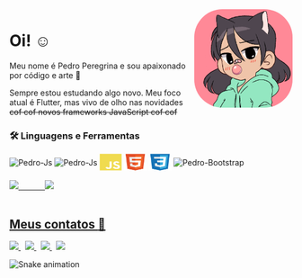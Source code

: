 <img align="right" width="175" height="175" style="border-radius:50px;" src="gif-fofinho.gif?raw=true" />


# Oi! ☺

Meu nome é Pedro Peregrina e sou apaixonado por código e arte 🥰

Sempre estou estudando algo novo. Meu foco atual é Flutter, mas vivo de olho nas novidades ~~cof cof novos frameworks JavaScript cof cof~~


### 🛠 Linguagens e Ferramentas

<div style="display: inline_block">

  <img align="center" alt="Pedro-Js" height="30" width="40" src="https://cdn.jsdelivr.net/gh/devicons/devicon/icons/dart/dart-original.svg">
  <img align="center" alt="Pedro-Js" height="30" width="40" src="https://cdn.jsdelivr.net/gh/devicons/devicon/icons/flutter/flutter-original.svg">
  <img align="center" alt="Pedro-Js" height="30" width="40" src="https://raw.githubusercontent.com/devicons/devicon/master/icons/javascript/javascript-plain.svg">
  <img align="center" alt="Pedro-HTML" height="30" width="40" src="https://raw.githubusercontent.com/devicons/devicon/master/icons/html5/html5-original.svg">
  <img align="center" alt="Pedro-CSS" height="30" width="40" src="https://raw.githubusercontent.com/devicons/devicon/master/icons/css3/css3-original.svg">
  <img align="center" alt="Pedro-Bootstrap" height="30" width="35" src="https://camo.githubusercontent.com/bec2c92468d081617cb3145a8f3d8103e268bca400f6169c3a68dc66e05c971e/68747470733a2f2f76352e676574626f6f7473747261702e636f6d2f646f63732f352e302f6173736574732f6272616e642f626f6f7473747261702d6c6f676f2d736861646f772e706e67">
  
</div>

<br>
<div>
  <a href="https://github.com/pedroperegrinaa">
  <img height="170em" src="https://github-readme-stats.vercel.app/api/top-langs/?username=pedroperegrinaa&layout=compact&theme=synthwave&hide_border=true)](https://github.com/anuraghazra/github-readme-stats"/>
    &nbsp;&nbsp;&nbsp;&nbsp;&nbsp;&nbsp;&nbsp;&nbsp;&nbsp;&nbsp;
  <img height="170em" src="https://github-readme-stats.vercel.app/api?username=pedroperegrinaa&show_icons=true&theme=synthwave&hide_border=true&include_all_commits=true&count_private=true"/>
</div>
  
<br>
  
## Meus contatos :iphone:

<p>
    <a href="https://github.com/pedroperegrinaa">
        <img  src="https://img.shields.io/badge/github-%23100000.svg?&style=for-the-badge&logo=github&logoColor=white&link=mailto:https://github.com/pedroperegrinaa">
    </a>
    &nbsp;
    <a href="https://www.linkedin.com/in/pedroperegrinaa">
        <img src="https://img.shields.io/badge/linkedin-%230077B5.svg?&style=for-the-badge&logo=linkedin&logoColor=white&link=mailto:https://www.linkedin.com/in/pedroperegrinaa/">
    </a>
  &nbsp;
  <a href="https://www.twitter.com/pedroperegrinaa">
        <img src="https://img.shields.io/badge/Twitter-1DA1F2?style=for-the-badge&logo=twitter&logoColor=white">
    </a>
  &nbsp;
  <a href="https://www.instagram.com/pedroperegrinaa">
        <img src="https://img.shields.io/badge/Instagram-E4405F?style=for-the-badge&logo=instagram&logoColor=white">
    </a>
</p>
  
  <!--   <img alt="Twitter Follow" src="https://img.shields.io/twitter/follow/pedroperegrinaa?label=pedroperegrinaa&style=social"> -->

 <div>
  
![Snake animation](https://github.com/pedroperegrinaa/pedroperegrinaa/blob/output/github-contribution-grid-snake.svg)
  
<!--
[![spotify-github-profile](https://spotify-github-profile.vercel.app/api/view?uid=22jzwwwx7nkecwvesdeg6566y&cover_image=true&theme=natemoo-re&bar_color=53b14f&bar_color_cover=true)](https://github.com/kittinan/spotify-github-profile)
-->
